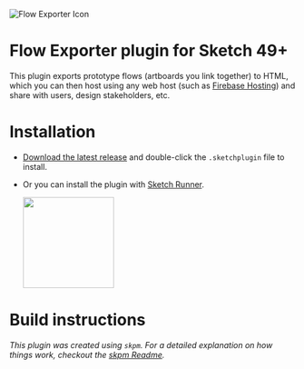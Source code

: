 ![Flow Exporter Icon](https://raw.githubusercontent.com/romannurik/Sketch-FlowExporter/master/assets/icon.png)

# Flow Exporter plugin for Sketch 49+

This plugin exports prototype flows (artboards you link together) to HTML, which you can then host using any web host (such as [Firebase Hosting](https://firebase.google.com/docs/hosting/)) and share with users, design stakeholders, etc.

# Installation

* [Download the latest release](https://github.com/romannurik/Sketch-FlowExporter/releases/latest) and double-click the `.sketchplugin` file to install.

* Or you can install the plugin with [Sketch Runner](http://bit.ly/SketchRunnerWebsite).

  <a href="http://bit.ly/SketchRunnerWebsite"><img src="http://bit.ly/RunnerBadgeBlue" width="160"></a>

# Build instructions

_This plugin was created using `skpm`. For a detailed explanation on how things work, checkout the [skpm Readme](https://github.com/skpm/skpm/blob/master/README.md)._
